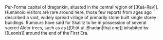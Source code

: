 Per-Forma capital of dragonkin, situated in the central region of [[Kaá-Rav]]. 
Humanoid visitors are rare around here, those few reports from ages ago described a vast, widely spread village of primarily stone built single storey buildings. 
Rumours have said for Skalitz to be in possession of several sacred Alder trees, such as as [[Dhât út-Bhadan|that one]] inhabited by [[Leonis]] around the end of the First Era. 